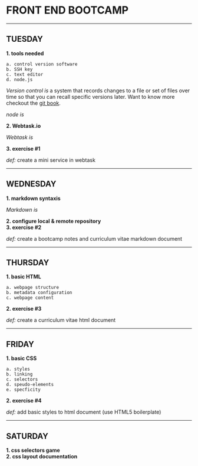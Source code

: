# FRONT END BOOTCAMP
---

## TUESDAY

**1. tools needed**

    a. control version software
    b. SSH key
    c. text editor
    d. node.js

*Version control is* a system that records changes to a file or set of files over time so that you can recall specific versions later. Want to know more checkout the [git book](https://git-scm.com/book/en/v2).   

*node is*

**2. Webtask.io**

*Webtask is*

**3. exercise #1**

*def:* create a mini service in webtask

---

## WEDNESDAY

**1. markdown syntaxis**

*Markdown is*

**2. configure local & remote repository**  
**3. exercise #2**

*def:* create a bootcamp notes and curriculum vitae markdown document

---

## THURSDAY

**1. basic HTML**

    a. webpage structure
    b. metadata configuration
    c. webpage content

**2. exercise #3**

*def:* create a curriculum vitae html document

---

## FRIDAY

**1. basic CSS**

    a. styles
    b. linking
    c. selectors
    d. speudo-elements
    e. specficity

**2. exercise #4**

*def:* add basic styles to html document (use HTML5 boilerplate)

---

## SATURDAY

**1. css selectors game**  
**2. css layout documentation**


